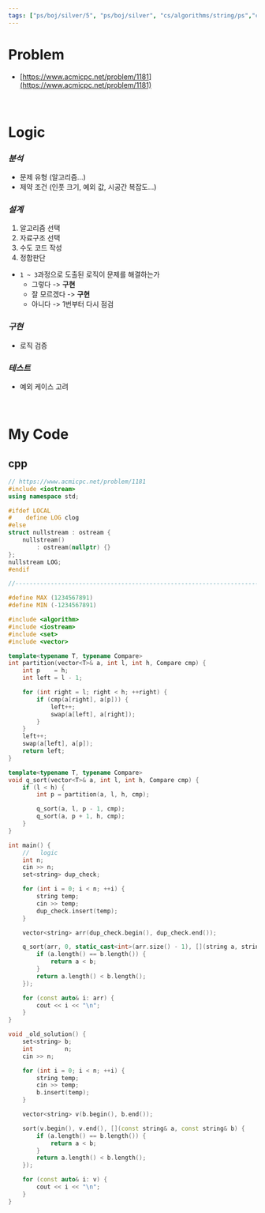```yaml
---
tags: ["ps/boj/silver/5", "ps/boj/silver", "cs/algorithms/string/ps","cs/algorithms/sorting/ps"]
---
```


# Problem
- [https://www.acmicpc.net/problem/1181](https://www.acmicpc.net/problem/1181)

<br/>

# Logic

### *분석*
- 문제 유형 (알고리즘...)
- 제약 조건 (인풋 크기, 예외 값, 시공간 복잡도...)

### *설계*
1. 알고리즘 선택
2. 자료구조 선택
3. 수도 코드 작성
4. 정합판단
  - `1 ~ 3`과정으로 도출된 로직이 문제를 해결하는가
    - 그렇다 -> **구현**
    - 잘 모르겠다 -> **구현**
    - 아니다 -> 1번부터 다시 점검

### *구현*
- 로직 검증

### *테스트*
- 예외 케이스 고려

<br/>

# My Code
## cpp
```cpp title="boj/1181.cpp"
// https://www.acmicpc.net/problem/1181
#include <iostream>
using namespace std;

#ifdef LOCAL
#    define LOG clog
#else
struct nullstream : ostream {
    nullstream()
        : ostream(nullptr) {}
};
nullstream LOG;
#endif

//--------------------------------------------------------------------------------------------------

#define MAX (1234567891)
#define MIN (-1234567891)

#include <algorithm>
#include <iostream>
#include <set>
#include <vector>

template<typename T, typename Compare>
int partition(vector<T>& a, int l, int h, Compare cmp) {
    int p    = h;
    int left = l - 1;

    for (int right = l; right < h; ++right) {
        if (cmp(a[right], a[p])) {
            left++;
            swap(a[left], a[right]);
        }
    }
    left++;
    swap(a[left], a[p]);
    return left;
}

template<typename T, typename Compare>
void q_sort(vector<T>& a, int l, int h, Compare cmp) {
    if (l < h) {
        int p = partition(a, l, h, cmp);

        q_sort(a, l, p - 1, cmp);
        q_sort(a, p + 1, h, cmp);
    }
}

int main() {
    //   logic
    int n;
    cin >> n;
    set<string> dup_check;

    for (int i = 0; i < n; ++i) {
        string temp;
        cin >> temp;
        dup_check.insert(temp);
    }

    vector<string> arr(dup_check.begin(), dup_check.end());

    q_sort(arr, 0, static_cast<int>(arr.size() - 1), [](string a, string b) {
        if (a.length() == b.length()) {
            return a < b;
        }
        return a.length() < b.length();
    });

    for (const auto& i: arr) {
        cout << i << "\n";
    }
}

void _old_solution() {
    set<string> b;
    int         n;
    cin >> n;

    for (int i = 0; i < n; ++i) {
        string temp;
        cin >> temp;
        b.insert(temp);
    }

    vector<string> v(b.begin(), b.end());

    sort(v.begin(), v.end(), [](const string& a, const string& b) {
        if (a.length() == b.length()) {
            return a < b;
        }
        return a.length() < b.length();
    });

    for (const auto& i: v) {
        cout << i << "\n";
    }
}

```
